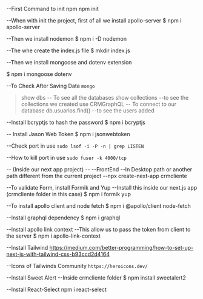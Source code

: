--First Command to init npm
npm init

--When with init the project, first of all we install apollo-server
$ npm i apollo-server

--Then we install nodemon
$ npm i -D nodemon

--The whe create the index.js file
$ mkdir index.js

--Then we install mongoose and dotenv extension

$ npm i mongoose dotenv

--To Check After Saving Data
```mongo```
>show dbs           -- To see all the databases
>show collections   --to see the collections we created
>use CRMGraphQL     -- To connect to our database
>db.usuarios.find()  --to see the users added

--Install bcryptjs to hash the password
$ npm i bcryptjs

-- Install Jason Web Token
$ npm i jsonwebtoken


--Check port in use 
```sudo lsof -i -P -n | grep LISTEN```

--How to kill port in use
```sudo fuser -k 4000/tcp```


-- (Inside our next app project) --
--FrontEnd
--In Desktop path or another path different from the current project
--npx create-next-app crmcliente

--To validate Form, install Formik and Yup
--Install this inside our next.js app (crmcliente folder in this case)
$ npm i formik yup

--To install apollo client and node fetch
$ npm i @apollo/client node-fetch

--Install graphql dependency
$ npm i graphql

--Install apollo link context
--This allow us to pass the token from client to the server
$ npm i apollo-link-context

--Install Tailwind
https://medium.com/better-programming/how-to-set-up-next-js-with-tailwind-css-b93ccd2d4164

--Icons of Tailwinds Community
  ``https://heroicons.dev/``

--Install Sweet Alert
--Inside crmcliente folder
$ npm install sweetalert2

--Install React-Select
npm i react-select